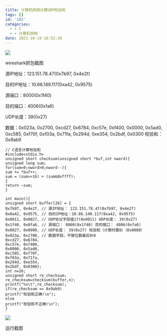 ```yaml
---
title: 计算机网络计算UDP校验和
tags: []
id: '182'
categories:
  - - C
  - - 计算机网络
date: 2021-10-19 16:52:38
---
```


![](http://blog.zhuanjie.ltd/img/uploads/2021/10/image-6.png)

wireshark抓包截图

源IP地址：123.151.78.47(0x7b97, 0x4e2f)

目的IP地址：10.66.149.117(0xa42, 0x9575)

源端口：8000(0x1f40)

目的端口：4006(0xfa6)

UDP长度：39(0x27)

数据：0x023a, 0x2700, 0xcd27, 0x6784, 0xc57e, 0xf400, 0x0000, 0x5ad0, 0xc585, 0xf70f, 0xf03a, 0x71fa, 0x294d, 0xe354, 0x2bdf, 0x0300 校验和：0x9ab9

```
// C语言计算校验和
#include<stdio.h>
unsigned short checksum(unsigned short *buf,int nword){
unsigned long sum;
for(sum=0;nword>0;nword--){
sum += *buf++;
sum = (sum>>16) + (sum&0xffff);
}
return ~sum;
}

int main(){
unsigned short buffer[26] = {
0x7b97, 0x4e2f, // 源IP地址： 123.151.78.47(0x7b97, 0x4e2f)
0x0a42, 0x9575, // 目的IP地址：10.66.149.117(0xa42, 0x9575)
0x0011, 0x0027, // UDP协议字段值17(0x0011) UDP长度： 39(0x27)
0x1f40, 0x0fa6, // 源端口： 8000(0x1f40) 目的端口： 4006(0xfa6)
0x0027, 0x0000, // UDP长度： 39(0x27) 校验和（计算时置0）（0x0000） 
0x023a, 0x2700, // 数据字段，不够位数最后补0 
0xcd27, 0x6784, 
0xc57e, 0xf400, 
0x0000, 0x5ad0, 
0xc585, 0xf70f, 
0xf03a, 0x71fa, 
0x294d, 0xe354, 
0x2bdf, 0x0300};
int n=26;  
unsigned short re_checksum;     
re_checksum=checksum(buffer,n);
printf("%x\t",re_checksum); 
if(re_checksum == 0x9ab9) 
printf("校验和正确!\n"); 
else          
printf("校验和不正确!\n");
} 
```

![](http://blog.zhuanjie.ltd/img/uploads/2021/10/image-8.png)

运行截图
